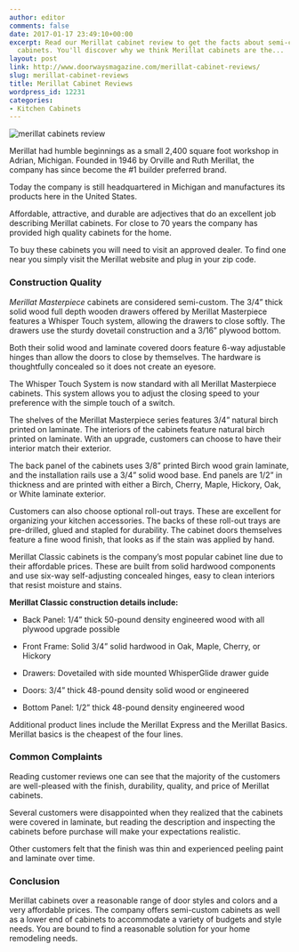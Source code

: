 ```yaml
---
author: editor
comments: false
date: 2017-01-17 23:49:10+00:00
excerpt: Read our Merillat cabinet review to get the facts about semi-custom kitchen
  cabinets. You'll discover why we think Merillat cabinets are the...
layout: post
link: http://www.doorwaysmagazine.com/merillat-cabinet-reviews/
slug: merillat-cabinet-reviews
title: Merillat Cabinet Reviews
wordpress_id: 12231
categories:
- Kitchen Cabinets
---
```


![merillat cabinets review](http://www.doorwaysmagazine.com/wp-content/uploads/merillat_cabinets_review-150x150.jpg)

Merillat had humble beginnings as a small 2,400 square foot workshop in Adrian, Michigan. Founded in 1946 by Orville and Ruth Merillat, the company has since become the #1 builder preferred brand.





Today the company is still headquartered in Michigan and manufactures its products here in the United States.



Affordable, attractive, and durable are adjectives that do an excellent job describing Merillat cabinets. For close to 70 years the company has provided high quality cabinets for the home.

To buy these cabinets you will need to visit an approved dealer. To find one near you simply visit the Merillat website and plug in your zip code.



### Construction Quality



_Merillat Masterpiece_ cabinets are considered semi-custom. The 3/4” thick solid wood full depth wooden drawers offered by Merillat Masterpiece features a Whisper Touch system, allowing the drawers to close softly. The drawers use the sturdy dovetail construction and a 3/16” plywood bottom.

Both their solid wood and laminate covered doors feature 6-way adjustable hinges than allow the doors to close by themselves. The hardware is thoughtfully concealed so it does not create an eyesore.

The Whisper Touch System is now standard with all Merillat Masterpiece cabinets. This system allows you to adjust the closing speed to your preference with the simple touch of a switch.

The shelves of the Merillat Masterpiece series features 3/4” natural birch printed on laminate. The interiors of the cabinets feature natural birch printed on laminate. With an upgrade, customers can choose to have their interior match their exterior.

The back panel of the cabinets uses 3/8” printed Birch wood grain laminate, and the installation rails use a 3/4” solid wood base. End panels are 1/2” in thickness and are printed with either a Birch, Cherry, Maple, Hickory, Oak, or White laminate exterior.

Customers can also choose optional roll-out trays. These are excellent for organizing your kitchen accessories. The backs of these roll-out trays are pre-drilled, glued and stapled for durability. The cabinet doors themselves feature a fine wood finish, that looks as if the stain was applied by hand.

Merillat Classic cabinets is the company’s most popular cabinet line due to their affordable prices. These are built from solid hardwood components and use six-way self-adjusting concealed hinges, easy to clean interiors that resist moisture and stains.

**Merillat Classic construction details include:**




  * Back Panel: 1/4” thick 50-pound density engineered wood with all plywood upgrade possible


  * Front Frame: Solid 3/4” solid hardwood in Oak, Maple, Cherry, or Hickory


  * Drawers: Dovetailed with side mounted WhisperGlide drawer guide


  * Doors: 3/4” thick 48-pound density solid wood or engineered


  * Bottom Panel: 1/2” thick 48-pound density engineered wood



Additional product lines include the Merillat Express and the Merillat Basics. Merillat basics is the cheapest of the four lines.



### Common Complaints



Reading customer reviews one can see that the majority of the customers are well-pleased with the finish, durability, quality, and price of Merillat cabinets.

Several customers were disappointed when they realized that the cabinets were covered in laminate, but reading the description and inspecting the cabinets before purchase will make your expectations realistic.

Other customers felt that the finish was thin and experienced peeling paint and laminate over time.



### Conclusion



Merillat cabinets over a reasonable range of door styles and colors and a very affordable prices. The company offers semi-custom cabinets as well as a lower end of cabinets to accommodate a variety of budgets and style needs. You are bound to find a reasonable solution for your home remodeling needs.
